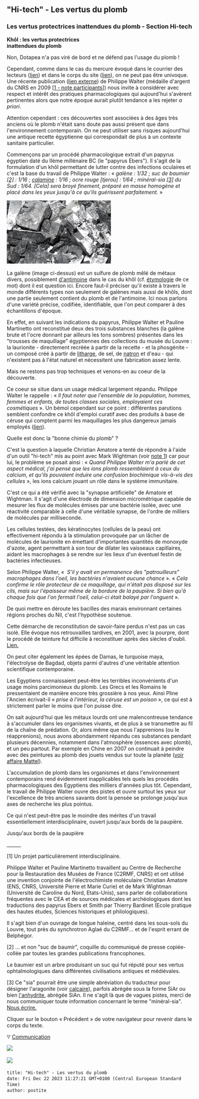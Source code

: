 ## "Hi-tech" - Les vertus du plomb
### Les vertus protectrices inattendues du plomb - Section Hi-tech
 **Khôl : les vertus protectrices  
inattendues du plomb**

Non, Dotapea n'a pas viré de bord et ne défend pas l'usage du plomb !

Cependant, comme dans le cas du mercure évoqué dans le courrier des lecteurs ([lien](courrierdeslecteurs2008b040.html#20081030dv)) et dans le corps du site ([lien](mercure.html)), on ne peut pas être univoque. Une récente publication ([lien externe](http://pubs.acs.org/doi/abs/10.1021/ac902348g)) de Philippe Walter (médaille d'argent du CNRS en 2009 [\[1 - note participants\]](hitechvertusplomb.html#note010)) nous invite à considérer avec respect et intérêt des pratiques pharmacologiques qui aujourd'hui s'avèrent pertinentes alors que notre époque aurait plutôt tendance a les rejeter _a priori_.

Attention cependant : ces découvertes sont associées à des âges très anciens où le plomb n'était sans doute pas aussi présent que dans l'environnement contemporain. On ne peut utiliser sans risques aujourd'hui une antique recette égyptienne qui correspondait de plus à un contexte sanitaire particulier.

Commençons par un procédé pharmacologique extrait d'un papyrus égyptien daté du IIème millénaire BC (le "papyrus Ebers"). Il s'agit de la formulation d'un khôl permettant de lutter contre des infections oculaires et c'est la base du travail de Philippe Walter : « _galène : 1/32 ; suc de baumier [\[2\]](hitechvertusplomb.html#note030) : 1/16 ; [calamine](calamine.html) : 1/16 ; ocre rouge \[tjerou\] : 1/64 ; minéral-sia [\[3\]](hitechvertusplomb.html#note030) du Sud : 1/64. \[Cela\] sera broyé finement, préparé en masse homogène et placé dans les yeux jusqu'à ce qu'ils guérissent parfaitement._ »

[![](images/galene.jpg)](galene.html)

La galène (image ci-dessus) est un sulfure de plomb mêlé de métaux divers, possiblement [d'antimoine](antimoine.html) dans le cas du khôl (cf. [étymologie](khol.html) de ce mot) dont il est question ici. Encore faut-il préciser qu'il existe à travers le monde différents types non seulement de galènes mais aussi de khôls, dont une partie seulement contient du plomb et de l'antimoine. Ici nous parlons d'une variété précise, codifiée, identifiable, que l'on peut comparer à des échantillons d'époque.

En effet, en suivant les indications du papyrus, Philippe Walter et Pauline Martinetto ont reconstitué deux des trois substances blanches (la galène brute et l'ocre donnant par ailleurs les tons sombres) présentes dans les "trousses de maquillage" égyptiennes des collections du musée du Louvre : la laurionite - directement recréée à partir de la recette - et la phosgénite - un composé créé à partir de [litharge](litharge.html), de sel, de [natron](natron.html) et d'eau - qui n'existent pas à l'état naturel et nécessitent une fabrication assez lente.

Mais ne restons pas trop techniques et venons-en au coeur de la découverte.

Ce coeur se situe dans un usage médical largement répandu. Philippe Walter le rappelle : « _Il faut noter que l'ensemble de la population, hommes, femmes et enfants, de toutes classes sociales, employaient ces cosmétiques_ ». Un bémol cependant sur ce point : différentes parutions semblent confondre ce khôl d'emploi curatif avec des produits à base de céruse qui comptent parmi les maquillages les plus dangereux jamais employés ([lien](ceruse.html#foliehumaineconservatisme)).

Quelle est donc la "bonne chimie du plomb" ?

C'est la question à laquelle Christian Amatore a tenté de répondre à l'aide d'un outil "hi-tech" mis au point avec Mark Wightman (voir [note 1](hitechvertusplomb.html#note010)) car pour lui, le problème se posait ainsi : « _Quand Philippe Walter m'a parlé de cet aspect médical, j'ai pensé que les ions plomb ressemblaient à ceux du calcium, et qu'ils pouvaient induire une confusion biochimique vis-à-vis des cellules_ », les ions calcium jouant un rôle dans le système immunitaire.

C'est ce qui a été vérifié avec la "synapse artificielle" de Amatore et Wightman. Il s'agit d'une électrode de dimension micrométrique capable de mesurer les flux de molécules émises par une bactérie isolée, avec une réactivité comparable à celle d'une véritable synapse, de l'ordre de milliers de molécules par milliseconde.

Les cellules testées, des kératinocytes (cellules de la peau) ont effectivement répondu à la stimulation provoquée par un lâcher de molécules de laurionite en émettant d'importantes quantités de monoxyde d'azote, agent permettant à son tour de dilater les vaisseaux capillaires, aidant les macrophages à se rendre sur les lieux d'un éventuel festin de bactéries infectieuses.

Selon Philippe Walter, «  _S'il y avait en permanence des "patrouilleurs" macrophages dans l'oeil, les bactéries n'avaient aucune chance_ ». « _Cela confirme le rôle protecteur de ce maquillage, qui n'était pas disposé sur les cils, mais sur l'épaisseur même de la bordure de la paupière. Si bien qu'à chaque fois que l'on fermait l'oeil, celui-ci était balayé par l'onguent_ ».

De quoi mettre en déroute les bacilles des marais environnant certaines régions proches du Nil, c'est l'hypothèse soutenue.

Cette démarche de reconstitution de savoir-faire perdus n'est pas un cas isolé. Elle évoque nos retrouvailles tardives, en 2001, avec la pourpre, dont le procédé de teinture fut difficile à reconstituer après des siècles d'oubli. [Lien.](pourpre.html#petitehistoiredelapourpre)

On peut citer également les épées de Damas, le turquoise maya, l'électrolyse de Bagdad, objets parmi d'autres d'une véritable attention scientifique contemporaine.

Les Egyptiens connaissaient peut-être les terribles inconvénients d'un usage moins parcimonieux du plomb. Les Grecs et les Romains le pressentaient de manière encore très grossière à nos yeux. Ainsi Pline l'Ancien écrivait-il « _prise à l'intérieur, la céruse est un poison_ », ce qui est à strictement parler le moins que l'on puisse dire.

On sait aujourd'hui que les métaux lourds ont une malencontreuse tendance à s'accumuler dans les organismes vivants, et de plus à se transmettre au fil de la chaîne de prédation. Or, alors même que nous l'apprenions (ou le réapprenions), nous avons abondamment répandu ces substances pendant plusieurs décennies, notamment dans l'atmosphère (essences avec plomb), et un peu partout. Par exemple en Chine en 2007 on continuait à peindre avec des peintures au plomb des jouets vendus sur toute la planète ([voir affaire Mattel](blog2007.html#peintureplomb)).

L'accumulation de plomb dans les organismes et dans l'environnement contemporains rend évidemment inapplicables tels quels les procédés pharmacologiques des Egyptiens des milliers d'années plus tôt. Cependant, le travail de Philippe Walter ouvre des pistes et ouvre surtout les yeux sur l'excellence de très anciens savants dont la pensée se prolonge jusqu'aux axes de recherche les plus pointus.

Ce qui n'est peut-être pas le moindre des mérites d'un travail essentiellement interdisciplinaire, ouvert jusqu'aux bords de la paupière.

Jusqu'aux bords de la paupière

\_\_\_\_\_\_

\[1\] Un projet particulièrement interdisciplinaire.

Philippe Walter et Pauline Martinetto travaillent au Centre de Recherche pour la Restauration des Musées de France (C2RMF, CNRS) et ont utilisé une invention conjointe de l'électrochimiste moléculaire Christian Amatore (ENS, CNRS, Université Pierre et Marie Curie) et de Mark Wightman (Université de Caroline du Nord, Etats-Unis), sans parler de collaborations fréquentes avec le CEA et de sources médicales et archéologiques dont les traductions des papyrus Ebers et Smith par Thierry Bardinet (Ecole pratique des hautes études, Sciences historiques et philologiques).

Il s'agit bien d'un ouvrage de longue haleine, centré dans les sous-sols du Louvre, tout près du synchrotron Aglaé du C2RMF... et de l'esprit errant de Belphégor.

\[2\] ... et non "suc de baumir", coquille du communiqué de presse copiée-collée par toutes les grandes publications francophones.

Le baumier est un arbre produisant un suc qui fut réputé pour ses vertus ophtalmologiques dans différentes civilisations antiques et médiévales.

\[3\] Ce "sia" pourrait être une simple abréviation du traducteur pour désigner l'aragonite (voir [calcaire](calcaire.html)), parfois abrégée sous la forme SiAr ou bien [l'anhydrite](platreliant.html#anhydrite), abrégée SiAn. Il ne s'agit là que de vagues pistes, merci de nous communiquer toute information concernant le terme "minéral-sia". [Nous écrire.](ecrire.html) 

Cliquer sur le bouton « Précédent » de votre navigateur pour revenir dans le corps du texte.



![](images/flechebas.gif) [Communication](http://www.artrealite.com/annonceurs.htm) 

[![](https://cbonvin.fr/sites/regie.artrealite.com/visuels/campagne1.png)](index-2.html#20131014)

![](https://cbonvin.fr/sites/regie.artrealite.com/visuels/campagne2.png)
```
title: "Hi-tech" - Les vertus du plomb
date: Fri Dec 22 2023 11:27:21 GMT+0100 (Central European Standard Time)
author: postite
```
